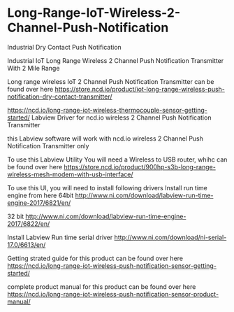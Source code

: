 # Long-Range-IoT-Wireless-2-Channel-Push-Notification
Industrial Dry Contact Push Notification 


Industrial IoT Long Range Wireless 2 Channel Push Notification Transmitter With 2 Mile Range

Long range wireless IoT 2 Channel Push Notification Transmitter can be found over here https://store.ncd.io/product/iot-long-range-wireless-push-notification-dry-contact-transmitter/

https://ncd.io/long-range-iot-wireless-thermocouple-sensor-getting-started/ Labview Driver for ncd.io wireless 2 Channel Push Notification Transmitter

this Labview software will work with ncd.io wireless 2 Channel Push Notification Transmitter only

To use this Labview Utility You will need a Wireless to USB router, whihc can be found over here https://store.ncd.io/product/900hp-s3b-long-range-wireless-mesh-modem-with-usb-interface/

To use this UI, you will need to install following drivers Install run time engine from here 64bit http://www.ni.com/download/labview-run-time-engine-2017/6821/en/

32 bit http://www.ni.com/download/labview-run-time-engine-2017/6822/en/

Install Labview Run time serial driver http://www.ni.com/download/ni-serial-17.0/6613/en/

Getting strated guide for this product can be found over here https://ncd.io/long-range-iot-wireless-push-notification-sensor-getting-started/

complete product manual for this product can be found over here https://ncd.io/long-range-iot-wireless-push-notification-sensor-product-manual/
